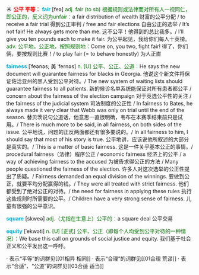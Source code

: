 ☀ <font color="red">**公平 平等：**</font>
<font color="sky blue">**fair**</font> [feə] 
<font color="rgb(227, 108, 9)">adj. fair (to sb) 根据规则或法律而对所有人一视同仁，即公正的，反义词为unfair：</font>a fair distribution of wealth 财富的公平分配 / to receive a fair trial 得到公正审判 / free and fair elections 自由公正的选举 / It’s not fair! He always gets more than me. 这不公平！他得到的总比我多。/ I’ll give you ten pounds each to make it fair. 为公平起见，我给你们每人十英镑。<font color="rgb(227, 108, 9)">adv. 公平地，公正地，按照规则地：</font>Come on, you two, fight fair! 得了，你们俩，要按规则比赛！/ to play fair (= to behave honestly) 为人正直
           
<font color="sky blue">**fairness**</font> [ˈfeənəs; 美 ˈfernəs]
<font color="rgb(227, 108, 9)">n. [U] 公平、公正、公道：</font>He says the new document will guarantee fairness for blacks in Georgia. 他说这个新文件将保证佐治亚州的黑人受到公平对待。/ The new system of waiting lists should guarantee fairness to all patients. 新的候诊名单系统能保证对所有患者都公平 / concern about the fairness of the election campaign 对于竞选公平性的关注 / the fairness of the judicial system 司法制度的公正性 / In fairness to Bates, he always made it very clear that Webb was only on trial until the end of the season. 替贝茨说句公道话，他意思一直很明确，韦布在本赛季结束前只是试用。/ There is much more to be said, in all fairness, on both sides of the issue. 公平地说，问题的正反两面都还有很多要说的。/ In all fairness to him, I should say that most of his story is true. 公平地讲，应该说他所叙述的大部分是真实的。/ This is a matter of basic fairness. 这是一件关乎基本公正的事情。/ procedural fairness（法律）程序公正 / economic fairness 经济上的公平 / a way of achieving fairness to the accused 为被告求得公正的方法 / Many people questioned the fairness of the election. 许多人对这次选举的公正性提出了质疑。/ Fairness demanded an equal division of the winnings. 要做到公正，就要平均分配赢得的钱。/ They were all treated with strict fairness. 他们都受到了绝对公正的对待。/ the need for fairness in applying these rules 执行这些规则时所需要的公平。/ Children have a very strong sense of fairness. 儿童有很强的公平意识。

<font color="sky blue">**square**</font> [skweə] 
<font color="rgb(227, 108, 9)">adj.（尤指在生意上）公平的：</font>a square deal 公平交易
                  
<font color="sky blue">**equity**</font> [ˈekwəti]
<font color="rgb(227, 108, 9)">n. [U] [正式] 公平、公正（即每个人均受到公平对待的一种情况）：</font>We base this call on grounds of social justice and equity. 我们基于社会正义和公平发出这一呼吁。    

· 表示“平等”的词群见[[01相异 相同]]
· 表示“合理”的词群见[[01合理 荒谬]]
· 表示“合适”、“公道”的词群见[[03合适 适当]]
